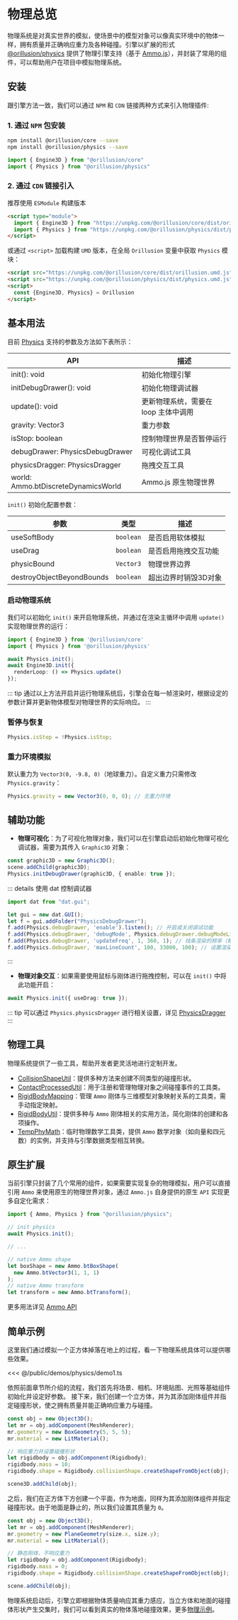 # 物理总览
物理系统是对真实世界的模拟，使场景中的模型对象可以像真实环境中的物体一样，拥有质量并正确响应重力及各种碰撞。引擎以扩展的形式 [@orillusion/physics](/physics/) 提供了物理引擎支持（基于 [Ammo.js](https://github.com/kripken/ammo.js)），并封装了常用的组件，可以帮助用户在项目中模拟物理系统。

## 安装
跟引擎方法一致，我们可以通过 `NPM` 和 `CDN` 链接两种方式来引入物理插件:

### 1. 通过 `NPM` 包安装
```bash
npm install @orillusion/core --save
npm install @orillusion/physics --save
```
```ts
import { Engine3D } from "@orillusion/core"
import { Physics } from "@orillusion/physics"
```

### 2. 通过 `CDN` 链接引入
推荐使用 `ESModule` 构建版本
```html
<script type="module">
  import { Engine3D } from "https://unpkg.com/@orillusion/core/dist/orillusion.es.js" 
  import { Physics } from "https://unpkg.com/@orillusion/physics/dist/physics.es.js" 
</script>
```

或通过 `<script>` 加载构建 `UMD` 版本，在全局 `Orillusion` 变量中获取 `Physics` 模块：
```html
<script src="https://unpkg.com/@orillusion/core/dist/orillusion.umd.js"></script>
<script src="https://unpkg.com/@orillusion/physics/dist/physics.umd.js"></script>
<script>
  const {Engine3D, Physics} = Orillusion
</script>
```

## 基本用法
目前 [Physics](/physics/classes/Physics) 支持的参数及方法如下表所示：

| API | 描述 |
| --- | --- |
| init(): void | 初始化物理引擎 |
| initDebugDrawer(): void | 初始化物理调试器 |
| update(): void | 更新物理系统，需要在 loop 主体中调用 |
| gravity: Vector3 | 重力参数 |
| isStop: boolean | 控制物理世界是否暂停运行 |
| debugDrawer: PhysicsDebugDrawer | 可视化调试工具 |
| physicsDragger: PhysicsDragger | 拖拽交互工具 |
| world: Ammo.btDiscreteDynamicsWorld | Ammo.js 原生物理世界 |

 `init()` 初始化配置参数：

| 参数 | 类型 | 描述 |
| --- | --- | --- |
| useSoftBody | `boolean` | 是否启用软体模拟 |
| useDrag | `boolean` | 是否启用拖拽交互功能 |
| physicBound | `Vector3` | 物理世界边界 |
| destroyObjectBeyondBounds | `boolean` | 超出边界时销毁3D对象 |

### 启动物理系统
我们可以初始化 `init()` 来开启物理系统，并通过在渲染主循环中调用 `update()` 实现物理世界的运行：
```ts
import { Engine3D } from '@orillusion/core'
import { Physics } from '@orillusion/physics'

await Physics.init();
await Engine3D.init({
  renderLoop: () => Physics.update()
});
```
::: tip
通过以上方法开启并运行物理系统后，引擎会在每一帧渲染时，根据设定的参数计算并更新物体模型对物理世界的实际响应。
:::

### 暂停与恢复
```ts
Physics.isStop = !Physics.isStop;
```


### 重力环境模拟
默认重力为 `Vector3(0, -9.8, 0)`（地球重力）。自定义重力只需修改 `Physics.gravity`：
```ts
Physics.gravity = new Vector3(0, 0, 0); // 无重力环境
```

## 辅助功能
- **物理可视化**：为了可视化物理对象，我们可以在引擎启动后初始化物理可视化调试器，需要为其传入 `Graphic3D` 对象：
```ts
const graphic3D = new Graphic3D();
scene.addChild(graphic3D);
Physics.initDebugDrawer(graphic3D, { enable: true });
```

::: details 使用 dat 控制调试器
```ts
import dat from "dat.gui";

let gui = new dat.GUI();
let f = gui.addFolder("PhysicsDebugDrawer");
f.add(Physics.debugDrawer, 'enable').listen(); // 开启或关闭调试功能
f.add(Physics.debugDrawer, 'debugMode', Physics.debugDrawer.debugModeList); // 调试模式
f.add(Physics.debugDrawer, 'updateFreq', 1, 360, 1); // 线条渲染的频率（每帧）
f.add(Physics.debugDrawer, 'maxLineCount', 100, 33000, 100); // 设置渲染的最大线条数量
```
:::

- **物理对象交互**：如果需要使用鼠标与刚体进行拖拽控制，可以在 `init()` 中将此功能开启：

```ts
await Physics.init({ useDrag: true });
```
::: tip
可以通过 `Physics.physicsDragger` 进行相关设置，详见 [PhysicsDragger](/physics/classes/PhysicsDragger)
:::

## 物理工具
物理系统提供了一些工具，帮助开发者更灵活地进行定制开发。
- [CollisionShapeUtil](/physics/classes/CollisionShapeUtil)：提供多种方法来创建不同类型的碰撞形状。
- [ContactProcessedUtil](/physics/classes/ContactProcessedUtil)：用于注册和管理物理对象之间碰撞事件的工具类。
- [RigidBodyMapping](/physics/classes/RigidBodyMapping)：管理 `Ammo` 刚体与三维模型对象映射关系的工具类，需手动指定映射。
- [RigidBodyUtil](/physics/classes/RigidBodyUtil)：提供多种与 `Ammo` 刚体相关的实用方法，简化刚体的创建和各项操作。
- [TempPhyMath](/physics/classes/TempPhyMath)：临时物理数学工具类，提供 `Ammo` 数学对象（如向量和四元数）的实例，并支持与引擎数据类型相互转换。


## 原生扩展
当前引擎只封装了几个常用的组件，如果需要实现复杂的物理模拟，用户可以直接引用 `Ammo` 来使用原生的物理世界对象，通过 `Ammo.js` 自身提供的原生 `API` 实现更多自定化需求：
```ts
import { Ammo, Physics } from "@orillusion/physics";

// init physics
await Physics.init();

// ...

// native Ammo shape
let boxShape = new Ammo.btBoxShape(
  new Ammo.btVector3(1, 1, 1)
);
// native Ammo transform
let transform = new Ammo.btTransform();
```
更多用法详见 [Ammo API](/physics/modules/Ammo)

## 简单示例
这里我们通过模拟一个正方体掉落在地上的过程，看一下物理系统具体可以提供哪些效果。

<Demo src="/demos/physics/demo1.ts"></Demo>

<<< @/public/demos/physics/demo1.ts

依照前面章节所介绍的流程，我们首先将场景、相机、环境贴图、光照等基础组件初始化并设定好参数。
接下来，我们创建一个立方体，并为其添加刚体组件并指定碰撞形状，使之拥有质量并能正确响应重力与碰撞。

```ts {7-9}
const obj = new Object3D();
let mr = obj.addComponent(MeshRenderer);
mr.geometry = new BoxGeometry(5, 5, 5);
mr.material = new LitMaterial();

// 响应重力并设置碰撞形状
let rigidbody = obj.addComponent(Rigidbody);
rigidbody.mass = 10;
rigidbody.shape = Rigidbody.collisionShape.createShapeFromObject(obj);

scene3D.addChild(obj);
```

之后，我们在正方体下方创建一个平面，作为地面，同样为其添加刚体组件并指定碰撞形状。由于地面是静止的，所以我们设置其质量为 `0`。

```ts {7-9}
const obj = new Object3D();
let mr = obj.addComponent(MeshRenderer);
mr.geometry = new PlaneGeometry(size.x, size.y);
mr.material = new LitMaterial();

// 静态刚体，不响应重力
let rigidbody = obj.addComponent(Rigidbody);
rigidbody.mass = 0;
rigidbody.shape = Rigidbody.collisionShape.createShapeFromObject(obj);

scene.addChild(obj);
```

物理系统启动后，引擎立即根据物体质量响应其重力感应，当立方体和地面的碰撞体形状产生交集时，我们可以看到真实的物体落地碰撞效果，更多[物理示例](/example/physics/Dominoes)。
